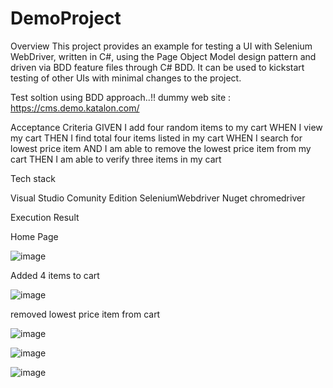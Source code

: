# DemoProject

Overview
This project provides an example for testing a UI with Selenium WebDriver, written in C#, using the Page Object Model design pattern and driven via BDD feature files through C# BDD. It can be used to kickstart testing of other UIs with minimal changes to the project.

Test soltion using BDD approach..!!
dummy web site : https://cms.demo.katalon.com/

Acceptance Criteria
GIVEN I add four random items to my cart
WHEN I view my cart
THEN I find total four items listed in my cart
WHEN I search for lowest price item
AND I am able to remove the lowest price item from my cart
THEN I am able to verify three items in my cart

Tech stack

Visual Studio Comunity Edition
SeleniumWebdriver
Nuget
chromedriver

Execution Result

Home Page

![image](https://github.com/kalyanis1234/DemoProject/assets/77338836/a4c9c865-d1dc-4a54-8a4a-6a3c53a7ad64)

Added 4 items to cart

![image](https://github.com/kalyanis1234/DemoProject/assets/77338836/406fe4ba-96f9-4a2f-9620-3ccc0e6ede2b)

removed lowest price item from cart

![image](https://github.com/kalyanis1234/DemoProject/assets/77338836/70751794-e683-4c3c-a35c-85785dbfd8e4)

![image](https://github.com/kalyanis1234/DemoProject/assets/77338836/4f9a2f99-70f4-4ec3-a8ee-8b491472f0cd)

![image](https://github.com/kalyanis1234/DemoProject/assets/77338836/38a0ffb0-0327-49bb-bec8-bbc016dd62ce)

